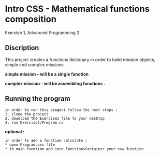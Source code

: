 # Intro CSS - Mathematical functions composition
Exercise 1, Advanced Programming 2

## Discription
This project creates a functions dictionary in order to build mission objects, simple and complex missions.

**simple mission - will be a single function**

**complex mission - will be assembling functions .**

## Running the program
```
in order to run this progect follow the next steps : 
1. clone the project
2. download the Exercise1 file to your desktop
3. run Exercise1/Program.cs
```
**optional :**
```
in order to add a function calculate :
* open Program.css file
* in main fucntion add into FunctionsContainer your new function
```
 
